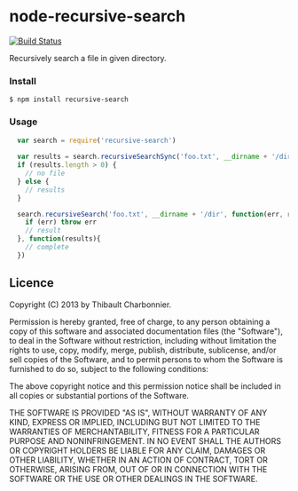 # node-recursive-search

[![Build Status](https://api.travis-ci.org/thibaultCha/node-recursive-search.png)](https://travis-ci.org/thibaultCha/node-recursive-search) 

Recursively search a file in given directory.

### Install

```
$ npm install recursive-search
```

### Usage

```javascript
  var search = require('recursive-search')
  
  var results = search.recursiveSearchSync('foo.txt', __dirname + '/dir')
  if (results.length > 0) {
  	// no file
  } else {
    // results
  }

  search.recursiveSearch('foo.txt', __dirname + '/dir', function(err, result){
    if (err) throw err
    // result
  }, function(results){
    // complete
  })
```

## Licence

Copyright (C) 2013 by Thibault Charbonnier.

Permission is hereby granted, free of charge, to any person obtaining a copy of this software and associated documentation files (the "Software"), to deal in the Software without restriction, including without limitation the rights to use, copy, modify, merge, publish, distribute, sublicense, and/or sell copies of the Software, and to permit persons to whom the Software is furnished to do so, subject to the following conditions:

The above copyright notice and this permission notice shall be included in all copies or substantial portions of the Software.

THE SOFTWARE IS PROVIDED "AS IS", WITHOUT WARRANTY OF ANY KIND, EXPRESS OR IMPLIED, INCLUDING BUT NOT LIMITED TO THE WARRANTIES OF MERCHANTABILITY, FITNESS FOR A PARTICULAR PURPOSE AND NONINFRINGEMENT. IN NO EVENT SHALL THE AUTHORS OR COPYRIGHT HOLDERS BE LIABLE FOR ANY CLAIM, DAMAGES OR OTHER LIABILITY, WHETHER IN AN ACTION OF CONTRACT, TORT OR OTHERWISE, ARISING FROM, OUT OF OR IN CONNECTION WITH THE SOFTWARE OR THE USE OR OTHER DEALINGS IN THE SOFTWARE.